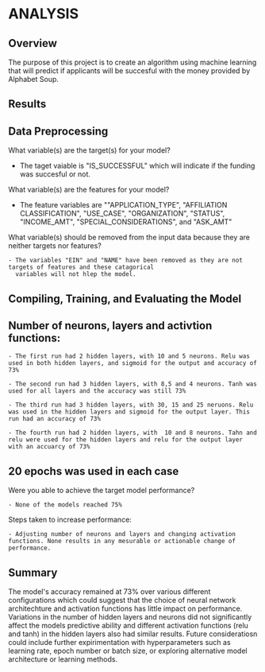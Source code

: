 # **ANALYSIS**


## **Overview**
  The purpose of this project is to create an algorithm using machine learning that will predict if applicants will be succesful with the money provided by Alphabet Soup.
  
## **Results**
## **Data Preprocessing**

   What variable(s) are the target(s) for your model? 
  
  - The taget vaiable is "IS_SUCCESSFUL" which will indicate if the funding was succesful or not.
  
   What variable(s) are the features for your model?

   - The feature variables are ""APPLICATION_TYPE", "AFFILIATION CLASSIFICATION", "USE_CASE", "ORGANIZATION", "STATUS", "INCOME_AMT", "SPECIAL_CONSIDERATIONS", and 
       "ASK_AMT"
  
  What variable(s) should be removed from the input data because they are neither targets nor features? 
    
    - The variables "EIN" and "NAME" have been removed as they are not targets of features and these catagorical 
      variables will not hlep the model.

## **Compiling, Training, and Evaluating the Model**

  ## Number of neurons, layers and activtion functions:
  
    - The first run had 2 hidden layers, with 10 and 5 neurons. Relu was used in both hidden layers, and sigmoid for the output and accuracy of 73%
  
    - The second run had 3 hidden layers, with 8,5 and 4 neurons. Tanh was used for all layers and the accuracy was still 73%
  
    - The third run had 3 hidden layers, with 30, 15 and 25 neruons. Relu was used in the hidden layers and sigmoid for the output layer. This run had an accuracy of 73%
  
    - The fourth run had 2 hidden layers, with  10 and 8 neurons. Tahn and relu were used for the hidden layers and relu for the output layer with an accuarcy of 73%

 ## 20 epochs was used in each case
  
  Were you able to achieve the target model performance? 
  
    - None of the models reached 75%
    
  Steps taken to increase performance:
  
    - Adjusting number of neurons and layers and changing activation functions. None results in any mesurable or actionable change of performance.
  
  
## **Summary**

The model's accuracy remained at 73% over various different configurations which could suggest that the choice of neural network architechture and activation functions has little impact on performance.
Variations in the number of hidden layers and neurons did not significantly affect the models predictive ability and different activation functions (relu and tanh) in the hidden layers also had similar results. Future consideratiosn could include further expirimentation with hyperparameters such as learning rate, epoch number or batch size, or exploring alternative model architecture or learning methods.
